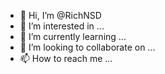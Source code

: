 - 👋 Hi, I’m @RichNSD
- 👀 I’m interested in ...
- 🌱 I’m currently learning ...
- 💞️ I’m looking to collaborate on ...
- 📫 How to reach me ...

<!---
RichNSD/RichNSD is a ✨ special ✨ repository because its `README.md` (this file) appears on your GitHub profile.
You can click the Preview link to take a look at your changes.
--->
